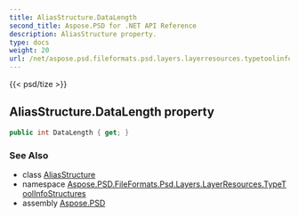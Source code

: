 ```yaml
---
title: AliasStructure.DataLength
second_title: Aspose.PSD for .NET API Reference
description: AliasStructure property. 
type: docs
weight: 20
url: /net/aspose.psd.fileformats.psd.layers.layerresources.typetoolinfostructures/aliasstructure/datalength/
---
```

{{< psd/tize >}}
## AliasStructure.DataLength property

```csharp
public int DataLength { get; }
```

### See Also

* class [AliasStructure](../)
* namespace [Aspose.PSD.FileFormats.Psd.Layers.LayerResources.TypeToolInfoStructures](../../aliasstructure/)
* assembly [Aspose.PSD](../../../)



